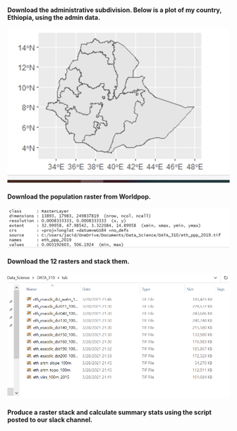 #### Download the administrative subdivision. Below is a plot of my country, Ethiopia, using the admin data.
![plot](Ethiopia_plot.png)
#### Download the population raster from Worldpop.
![plot](pop19.png)
#### Download the 12 rasters and stack them.
![plot](lulc.png) 
#### Produce a raster stack and calculate summary stats using the script posted to our slack channel.
